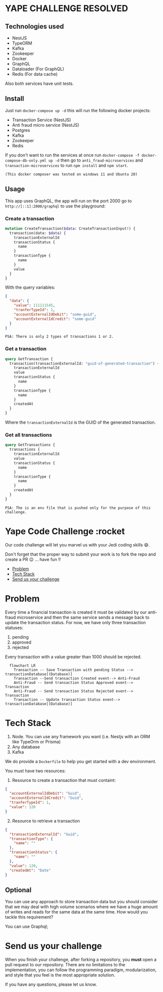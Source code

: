 # YAPE CHALLENGE RESOLVED

## Technologies used

- NestJS
- TypeORM
- Kafka
- Zookeeper
- Docker
- GraphQL
- Dataloader (For GraphQL)
- Redis (For data cache)

Also both services have unit tests.

## Install

Just run `docker-compose up -d` this will run the following docker projects:

- Transaction Service (NestJS)
- Anti fraud micro service (NestJS)
- Postgres
- Kafka
- Zookeeper
- Redis

If you don't want to run the services at once run `docker-compose -f docker-compose-db-only.yml up -d` then go to `anti_fraud-microservices` and `transaction-microservices` to run `npm install` and `npm start`.

`(This docker composer was tested on windows 11 and Ubuntu 20)`

## Usage

This app uses GraphQL, the app will run on the port 2000 go to `http://[::1]:2000/graphql` to use the playground:

### Create a transaction

```graphql
mutation CreateTransaction($data: CreateTransactionInput!) {
  transaction(data: $data) {
    transactionExternalId
    transactionStatus {
      name
    }
    transactionType {
      name
    }
    value
  }
}
```

With the query variables:

```json
{
  "data": {
    "value": 111111545,
    "tranferTypeId": 1,
    "accountExternalIdDebit": "some-guid",
    "accountExternalIdCredit": "some-guid"
  }
}
```

`PSA: There is only 2 types of transactions 1 or 2.`

### Get a transaction

```graphql
query GetTransaction {
  transaction(transactionExternalId: "guid-of-generated-transaction") {
    transactionExternalId
    value
    transactionStatus {
      name
    }
    transactionType {
      name
    }
    createdAt
  }
}
```

Where the `transactionExternalId` is the GUID of the generated transaction.

### Get all transactions

```graphql
query GetTransactions {
  transactions {
    transactionExternalId
    value
    transactionStatus {
      name
    }
    transactionType {
      name
    }
    createdAt
  }
}
```

`PSA: The is an env file that is pushed only for the purpose of this challenge.`

# Yape Code Challenge :rocket

Our code challenge will let you marvel us with your Jedi coding skills :smile:.

Don't forget that the proper way to submit your work is to fork the repo and create a PR :wink: ... have fun !!

- [Problem](#problem)
- [Tech Stack](#tech_stack)
- [Send us your challenge](#send_us_your_challenge)

# Problem

Every time a financial transaction is created it must be validated by our anti-fraud microservice and then the same service sends a message back to update the transaction status.
For now, we have only three transaction statuses:

<ol>
  <li>pending</li>
  <li>approved</li>
  <li>rejected</li>  
</ol>

Every transaction with a value greater than 1000 should be rejected.

```mermaid
  flowchart LR
    Transaction -- Save Transaction with pending Status --> transactionDatabase[(Database)]
    Transaction --Send transaction Created event--> Anti-Fraud
    Anti-Fraud -- Send transaction Status Approved event--> Transaction
    Anti-Fraud -- Send transaction Status Rejected event--> Transaction
    Transaction -- Update transaction Status event--> transactionDatabase[(Database)]
```

# Tech Stack

<ol>
  <li>Node. You can use any framework you want (i.e. Nestjs with an ORM like TypeOrm or Prisma) </li>
  <li>Any database</li>
  <li>Kafka</li>
</ol>

We do provide a `Dockerfile` to help you get started with a dev environment.

You must have two resources:

1. Resource to create a transaction that must containt:

```json
{
  "accountExternalIdDebit": "Guid",
  "accountExternalIdCredit": "Guid",
  "tranferTypeId": 1,
  "value": 120
}
```

2. Resource to retrieve a transaction

```json
{
  "transactionExternalId": "Guid",
  "transactionType": {
    "name": ""
  },
  "transactionStatus": {
    "name": ""
  },
  "value": 120,
  "createdAt": "Date"
}
```

## Optional

You can use any approach to store transaction data but you should consider that we may deal with high volume scenarios where we have a huge amount of writes and reads for the same data at the same time. How would you tackle this requirement?

You can use Graphql;

# Send us your challenge

When you finish your challenge, after forking a repository, you **must** open a pull request to our repository. There are no limitations to the implementation, you can follow the programming paradigm, modularization, and style that you feel is the most appropriate solution.

If you have any questions, please let us know.
